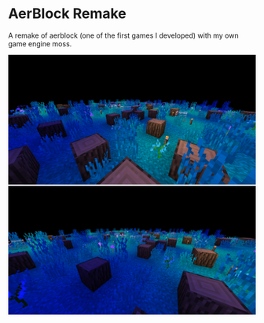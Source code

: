 # AerBlock Remake
A remake of aerblock (one of the first games I developed) with my own game engine moss.

![screenshot_0](screenshots/screenshot_0.png)
![screenshot_1](screenshots/screenshot_1.png)
